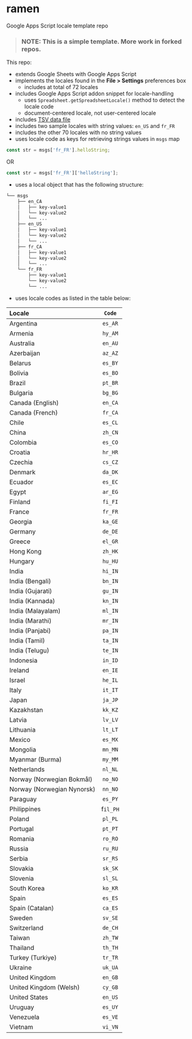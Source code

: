 # ramen
Google Apps Script locale template repo

> ### **NOTE:** This is a simple template. More work in forked repos.

This repo:

+ extends Google Sheets with Google Apps Script
+ implements the locales found in the **File > Settings** preferences box
  + includes at total of 72 locales 
+ includes Google Apps Script addon snippet for locale-handling
  + uses `Spreadsheet.getSpreadsheetLocale()` method to detect the locale code
  + document-centered locale, not user-centered locale
+ includes [TSV data file][tsv]
+ includes two sample locales with string values: `en_US` and `fr_FR`
+ includes the other 70 locales with no string values
+ uses locale code as keys for retrieving strings values in `msgs` map

```javascript
const str = msgs['fr_FR'].helloString;
```

OR

```javascript
const str = msgs['fr_FR']['helloString'];
```

+ uses a local object that has the following structure:

```bash
└── msgs
    ├── en_CA
    │   ├── key-value1
    │   └── key-value2
    │   └── ...
    ├── en_US
    │   ├── key-value1
    │   └── key-value2
    │   └── ...
    ├── fr_CA
    │   ├── key-value1
    │   └── key-value2
    │   └── ...
    └── fr_FR
        ├── key-value1
        └── key-value2
        └── ...
```

+ uses locale codes as listed in the table below:


Locale | `Code`
:--- | :---:
Argentina | `es_AR`
Armenia | `hy_AM`
Australia | `en_AU`
Azerbaijan | `az_AZ`
Belarus | `es_BY`
Bolivia | `es_BO`
Brazil | `pt_BR`
Bulgaria | `bg_BG`
Canada (English) | `en_CA`
Canada (French) | `fr_CA`
Chile | `es_CL`
China | `zh_CN`
Colombia | `es_CO`
Croatia | `hr_HR`
Czechia | `cs_CZ`
Denmark | `da_DK`
Ecuador | `es_EC`
Egypt | `ar_EG`
Finland | `fi_FI`
France | `fr_FR`
Georgia | `ka_GE`
Germany | `de_DE`
Greece | `el_GR`
Hong Kong | `zh_HK`
Hungary | `hu_HU`
India | `hi_IN`
India (Bengali) | `bn_IN`
India (Gujarati) | `gu_IN`
India (Kannada) | `kn_IN`
India (Malayalam) | `ml_IN`
India (Marathi) | `mr_IN`
India (Panjabi) | `pa_IN`
India (Tamil) | `ta_IN`
India (Telugu) | `te_IN`
Indonesia | `in_ID`
Ireland | `en_IE`
Israel | `he_IL`
Italy | `it_IT`
Japan | `ja_JP`
Kazakhstan | `kk_KZ`
Latvia | `lv_LV`
Lithuania | `lt_LT`
Mexico | `es_MX`
Mongolia | `mn_MN`
Myanmar (Burma) | `my_MM`
Netherlands | `nl_NL`
Norway (Norwegian Bokmål) | `no_NO`
Norway (Norwegian Nynorsk) | `nn_NO`
Paraguay | `es_PY`
Philippines | f`il_PH`
Poland | `pl_PL`
Portugal | `pt_PT`
Romania | `ro_RO`
Russia | `ru_RU`
Serbia | `sr_RS`
Slovakia | `sk_SK`
Slovenia | `sl_SL`
South Korea | `ko_KR`
Spain | `es_ES`
Spain (Catalan) | `ca_ES`
Sweden | `sv_SE`
Switzerland | `de_CH`
Taiwan | `zh_TW`
Thailand | `th_TH`
Turkey (Turkiye) | `tr_TR`
Ukraine | `uk_UA`
United Kingdom | `en_GB`
United Kingdom (Welsh) | `cy_GB`
United States | `en_US`
Uruguay | `es_UY`
Venezuela | `es_VE`
Vietnam | `vi_VN`


[tsv]: https://github.com/pffy/ramen/blob/main/data/google-sheets-locales-list.tsv
